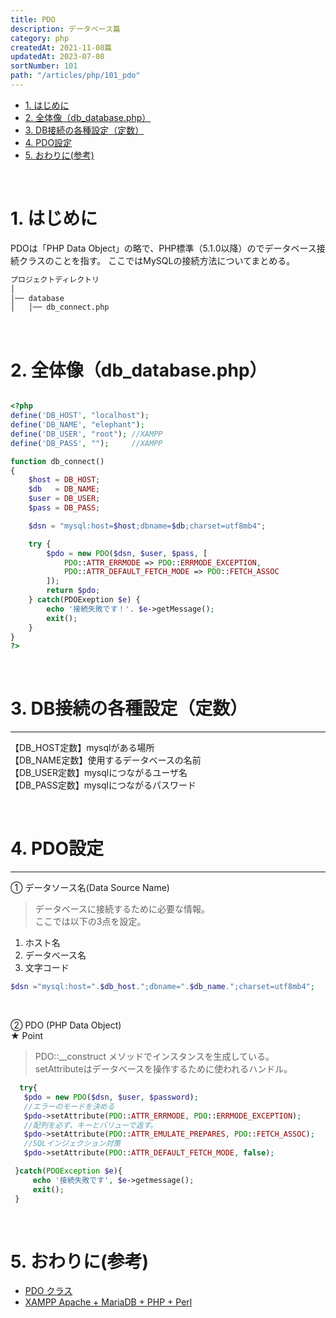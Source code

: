 ```yaml
---
title: PDO
description: データベース篇
category: php
createdAt: 2021-11-08篇
updatedAt: 2023-07-08
sortNumber: 101
path: "/articles/php/101_pdo"
---
```



<nuxt-content-wrapper>

- [1. はじめに](#1-はじめに)
- [2. 全体像（db\_database.php）](#2-全体像db_databasephp)
- [3.  DB接続の各種設定（定数）](#3--db接続の各種設定定数)
- [4. PDO設定](#4-pdo設定)
- [5. おわりに(参考)](#5-おわりに参考)


<br>

# 1. はじめに
PDOは「PHP Data Object」の略で、PHP標準（5.1.0以降）のでデータベース接続クラスのことを指す。
ここではMySQLの接続方法についてまとめる。


```html
プロジェクトディレクトリ
│
│── database
│   │── db_connect.php
```

<br>

# 2. 全体像（db_database.php）
```php

<?php
define('DB_HOST', "localhost");
define('DB_NAME', "elephant");
define('DB_USER', "root"); //XAMPP
define('DB_PASS', "");     //XAMPP

function db_connect()
{
    $host = DB_HOST;
    $db   = DB_NAME;
    $user = DB_USER;
    $pass = DB_PASS;

    $dsn = "mysql:host=$host;dbname=$db;charset=utf8mb4";

    try {
        $pdo = new PDO($dsn, $user, $pass, [
            PDO::ATTR_ERRMODE => PDO::ERRMODE_EXCEPTION,
            PDO::ATTR_DEFAULT_FETCH_MODE => PDO::FETCH_ASSOC
        ]);
        return $pdo;
    } catch(PDOExeption $e) {
        echo '接続失敗です！'. $e->getMessage();
        exit();
    }
}
?>

```

<br>

# 3.  DB接続の各種設定（定数）
<hr>

【DB_HOST定数】mysqlがある場所<br>
【DB_NAME定数】使用するデータベースの名前<br>
【DB_USER定数】mysqlにつながるユーザ名<br>
【DB_PASS定数】mysqlにつながるパスワード<br>

<br>

# 4. PDO設定
<hr>

① データソース名(Data Source Name)<br>
> データベースに接続するために必要な情報。
 <br>ここでは以下の3点を設定。
1. ホスト名
2. データベース名
3. 文字コード

  ```php
  $dsn ="mysql:host=".$db_host.";dbname=".$db_name.";charset=utf8mb4";
  ```

<br>

② PDO (PHP Data Object)<br>
★ Point
> PDO::__construct メソッドでインスタンスを生成している。<br>setAttributeはデータベースを操作するために使われるハンドル。

 ```php
   try{
    $pdo = new PDO($dsn, $user, $password);
    //エラーのモードを決める
    $pdo->setAttribute(PDO::ATTR_ERRMODE, PDO::ERRMODE_EXCEPTION);
    //配列を必ず、キーとバリューで返す。
    $pdo->setAttribute(PDO::ATTR_EMULATE_PREPARES, PDO::FETCH_ASSOC);
    //SQLインジェクション対策
    $pdo->setAttribute(PDO::ATTR_DEFAULT_FETCH_MODE, false);

  }catch(PDOException $e){
      echo '接続失敗です', $e->getmessage();
      exit();
  }
 ```

<br>

# 5. おわりに(参考)
- [PDO クラス ](https://www.php.net/manual/ja/class.pdo.php)
- [XAMPP Apache + MariaDB + PHP + Perl](https://www.apachefriends.org/jp/index.html)


</nuxt-content-wrapper>
